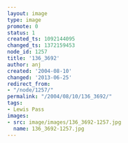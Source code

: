 ```yaml
---
layout: image
type: image
promote: 0
status: 1
created_ts: 1092144095
changed_ts: 1372159453
node_id: 1257
title: '136_3692'
author: anj
created: '2004-08-10'
changed: '2013-06-25'
redirect_from:
- "/node/1257/"
permalink: "/2004/08/10/136_3692/"
tags:
- Lewis Pass
images:
- src: image/images/136_3692-1257.jpg
  name: 136_3692-1257.jpg
---
```


